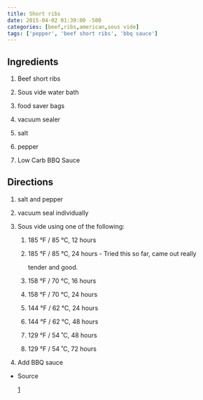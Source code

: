 ```yaml
---
title: Short ribs
date: 2015-04-02 01:39:00 -500
categories: [beef,ribs,american,sous vide]
tags: ['pepper', 'beef short ribs', 'bbq sauce']
---
```


## Ingredients

1.  Beef short ribs

2.  Sous vide water bath

3.  food saver bags

4.  vacuum sealer

5.  salt

6.  pepper

7.  Low Carb BBQ Sauce



## Directions

1.  salt and pepper

2.  vacuum seal individually

3.  Sous vide using one of the following:

    1.  185 °F / 85 °C, 12 hours

    2.  185 °F / 85 °C, 24 hours - Tried this so far, came out really

        tender and good.

    3.  158 °F / 70 °C, 16 hours

    4.  158 °F / 70 °C, 24 hours

    5.  144 °F / 62 °C, 24 hours

    6.  144 °F / 62 °C, 48 hours

    7.  129 °F / 54 ˚C, 48 hours

    8.  129 °F / 54 ˚C, 72 hours

4.  Add BBQ sauce



-   Source

    [1](http://www.chefsteps.com/activities/short-ribs-time-and-temp)

